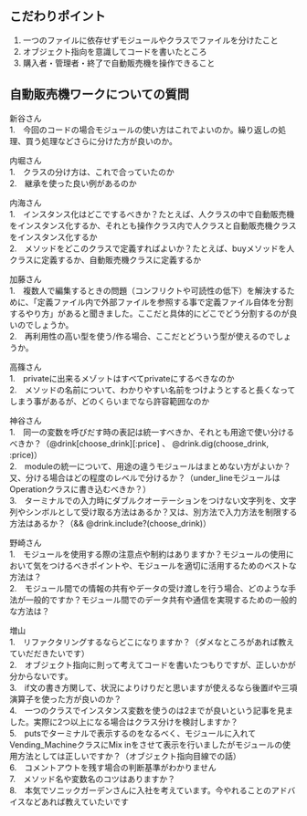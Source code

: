 ## こだわりポイント
1. 一つのファイルに依存せずモジュールやクラスでファイルを分けたこと
2. オブジェクト指向を意識してコードを書いたところ
3. 購入者・管理者・終了で自動販売機を操作できること

## 自動販売機ワークについての質問

新谷さん<br>
1.　今回のコードの場合モジュールの使い方はこれでよいのか。繰り返しの処理、買う処理などさらに分けた方が良いのか。

内堀さん<br>
1.　クラスの分け方は、これで合っていたのか
<br>
2.　継承を使った良い例があるのか

内海さん<br>
1.　インスタンス化はどこでするべきか？たとえば、人クラスの中で自動販売機をインスタンス化するか、それとも操作クラス内で人クラスと自動販売機クラスをインスタンス化するか
<br>
2.　メソッドをどこのクラスで定義すればよいか？たとえば、buyメソッドを人クラスに定義するか、自動販売機クラスに定義するか

加藤さん<br>
1.　複数人で編集するときの問題（コンフリクトや可読性の低下）を解決するために、「定義ファイル内で外部ファイルを参照する事で定義ファイル自体を分割するやり方」があると聞きました。ここだと具体的にどこでどう分割するのが良いのでしょうか。
<br>
2.　再利用性の高い型を使う/作る場合、ここだとどういう型が使えるのでしょうか。

高篠さん<br>
1.　privateに出来るメゾットはすべてprivateにするべきなのか
<br>
2.　メソッドの名前について、わかりやすい名前をつけようとすると長くなってしまう事があるが、どのくらいまでなら許容範囲なのか

神谷さん<br>
1.　同一の変数を呼びだす時の表記は統一すべきか、それとも用途で使い分けるべきか？（@drink[choose_drink][:price] 、 @drink.dig(choose_drink, :price)）
<br>
2.　moduleの統一について、用途の違うモジュールはまとめない方がよいか？又、分ける場合はどの程度のレベルで分けるか？（under_lineモジュールはOperationクラスに書き込むべきか？）
<br>
3.　ターミナルでの入力時にダブルクオーテーションをつけない文字列を、文字列やシンボルとして受け取る方法はあるか？又は、別方法で入力方法を制限する方法はあるか？（&& @drink.include?(choose_drink)）

野崎さん<br>
1.　モジュールを使用する際の注意点や制約はありますか？モジュールの使用において気をつけるべきポイントや、モジュールを適切に活用するためのベストな方法は？
<br>
2.　モジュール間での情報の共有やデータの受け渡しを行う場合、どのような手法が一般的ですか？モジュール間でのデータ共有や通信を実現するための一般的な方法は？

増山<br>
1.　リファクタリングするならどこになりますか？（ダメなところがあれば教えていだだきたいです）
<br>
2.　オブジェクト指向に則って考えてコードを書いたつもりですが、正しいかが分からないです。
<br>
3.　if文の書き方関して、状況によりけりだと思いますが使えるなら後置ifや三項演算子を使った方が良いのか？
<br>
4.　一つのクラスでインスタンス変数を使うのは2までが良いという記事を見ました。実際に2つ以上になる場合はクラス分けを検討しますか？
<br>
5.　putsでターミナルで表示するのをなるべく、モジュールに入れてVending_MachineクラスにMix inをさせて表示を行いましたがモジュールの使用方法としては正しいですか？（オブジェクト指向目線での話）
<br>
6.　コメントアウトを残す場合の判断基準がわかりません
<br>
7.　メソッド名や変数名のコツはありますか？
<br>
8.　本気でソニックガーデンさんに入社を考えています。今やれることのアドバイスなどあれば教えていたいです



